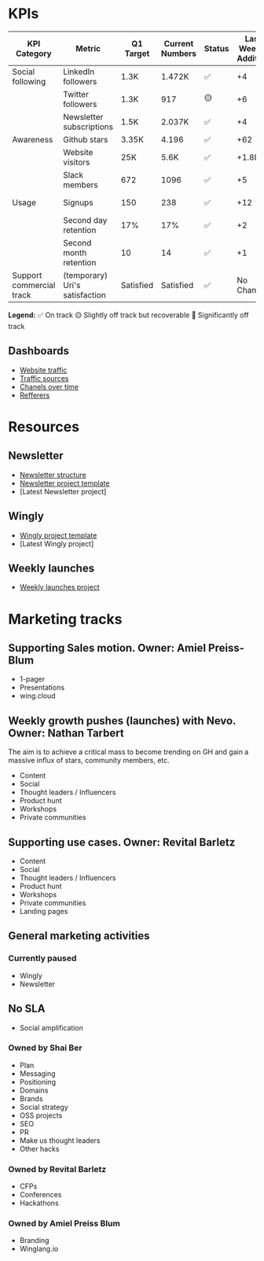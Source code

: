 # KPIs

| KPI Category            | Metric                   | Q1 Target | Current Numbers | Status  | Last Week's Addition | This Week's Addition | Links to Data Source               |
|-------------------------|--------------------------|-----------|-----------------|---------|----------------------|----------------------|------------------------------------|
| Social following        | LinkedIn followers       | 1.3K      | 1.472K          | ✅      | +4                   | +15                  | [LinkedIn](https://www.linkedin.com/company/80551652/admin/analytics/followers/) |
|                         | Twitter followers        | 1.3K      | 917             | 🟡      | +6                   | +18                  | [Twitter](https://twitter.com/winglangio) |
|                         | Newsletter subscriptions | 1.5K      | 2.037K          | ✅      | +4                   | +25                  | [Newsletter](https://app-eu1.hubspot.com/contacts/26754295/lists/7/filters) |
| Awareness               | Github stars             | 3.35K     | 4.196           | ✅      | +62                  | +533                 | [GitHub](https://github.com/winglang/wing/stargazers) |
|                         | Website visitors         | 25K       | 5.6K            | ✅      | +1.8K                | +5.6K                | [Analytics Platform](https://analytics.google.com/analytics/web/#/p343452879/reports/intelligenthome) |
|                         | Slack members            | 672       | 1096            | ✅      | +5                   | +28                  | [Slack](https://app.slack.com/client/T047MKK5ZHT/C047QFSUL5R?cdn_fallback=2) |
| Usage                   | Signups                  | 150       | 238             | ✅      | +12                  | +43                  | [Signup Platform](https://app.amplitude.com/analytics/monada/chart/gqidau6l) |
|                         | Second day retention     | 17%       | 17%             | ✅      | +2                   | +6                   | [Uri's Slack](https://app.amplitude.com/analytics/monada/chart/hv45hf2f/edit/vuc8i1tt) |
|                         | Second month retention   | 10        | 14              | ✅      | +1                   | +1                   | [Uri's Slack](https://app.amplitude.com/analytics/monada/chart/hv45hf2f/edit/129qyuq2) |
| Support commercial track| (temporary) Uri's satisfaction | Satisfied | Satisfied | ✅      | No Change            | No Change            | [Uri's Slack](https://app.slack.com/client/T047MKK5ZHT?cdn_fallback=2) |




**Legend:**
✅ On track
🟡 Slightly off track but recoverable
🔴 Significantly off track

## Dashboards
- [Website traffic](https://lookerstudio.google.com/reporting/d68b9393-2267-4779-ac4a-64c57da9e88b/page/pjDjD/edit)
- [Traffic sources](https://lookerstudio.google.com/reporting/d68b9393-2267-4779-ac4a-64c57da9e88b/page/p_0zn4yi08bd/edit)
- [Chanels over time](https://lookerstudio.google.com/reporting/d68b9393-2267-4779-ac4a-64c57da9e88b/page/p_atvkd4sscd/edit)
- [Refferers](https://lookerstudio.google.com/reporting/d68b9393-2267-4779-ac4a-64c57da9e88b/page/p_a0v8tinldd/edit)


# Resources

## Newsletter
- [Newsletter structure](https://github.com/winglang/gtm/blob/main/newsletter/structure.md)
- [Newsletter project template](https://github.com/winglang/gtm/blob/main/newsletter/project%20template.md)
- [Latest Newsletter project]

## Wingly
- [Wingly project template](https://docs.google.com/document/d/1e4ucQSeX3Tp7OVl9RTewwM8ZMvUKukgd38432M5K_kk/edit)
- [Latest Wingly project]

## Weekly launches
- [Weekly launches project](https://www.notion.so/winghq/abbcce5dc27b46dc8112e73873614e49?v=c0f0579bb9304e2da47db7f88fbdabfd)

# Marketing tracks
## Supporting Sales motion. Owner: Amiel Preiss-Blum
- 1-pager
- Presentations
- wing.cloud
 
## Weekly growth pushes (launches) with Nevo. Owner: Nathan Tarbert
The aim is to achieve a critical mass to become trending on GH and gain a massive influx of stars, community members, etc.
- Content
- Social
- Thought leaders / Influencers
- Product hunt
- Workshops
- Private communities

## Supporting use cases. Owner: Revital Barletz
- Content
- Social
- Thought leaders / Influencers
- Product hunt
- Workshops
- Private communities
- Landing pages

## General marketing activities

### Currently paused
- Wingly
- Newsletter

## No SLA
- Social amplification

### Owned by Shai Ber
- Plan
- Messaging
- Positioning
- Domains
- Brands
- Social strategy
- OSS projects
- SEO
- PR
- Make us thought leaders
- Other hacks

### Owned by Revital Barletz
- CFPs
- Conferences
- Hackathons
  
### Owned by Amiel Preiss Blum
- Branding
- Winglang.io
